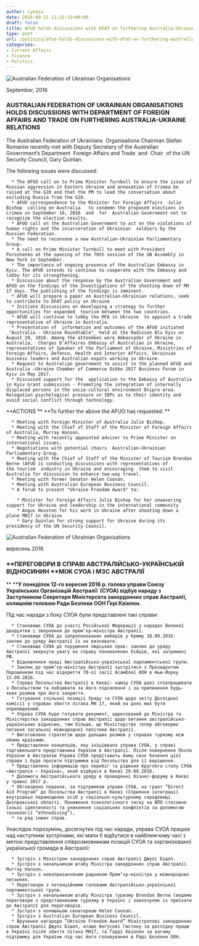 ```yaml
---
author: cyoasu
date: 2016-09-21 11:32:31+00:00
draft: false
title: AFUO holds discussions with DFAT on furthering Australia-Ukraine relations
type: post
url: /politics/afuo-holds-discussions-with-dfat-on-furthering-australia-ukraine-relations/
categories:
- Current Affairs
- Finance
- Politics
---
```


![Australian Federation of Ukrainian Organisations](http://www.ozeukes.com/wp-content/uploads/2014/10/image001.png)


September, 2016


### AUSTRALIAN FEDERATION OF UKRAINIAN ORGANISATIONS HOLDS DISCUSSIONS WITH DEPARTMENT OF FOREIGN AFFAIRS AND TRADE ON FURTHERING AUSTRALIA-UKRAINE RELATIONS


The Australian Federation of Ukrainians  Organisations Chairman Stefan Romaniw recently met with Deputy Secretary of the Australian Government’s Department  Foreign Affairs and Trade  and  Chair  of the UN Security Council, Gary Quinlan.

The following issues were discussed:



 	  * The AFUO call on to Prime Minister Turnbull to ensure the issue of Russian aggression in Eastern Ukraine and annexation of Crimea be raised at the G20 and that the PM to lead the conversation about excluding Russia from the G20.
 	  * AFUO correspondence to the Minister for Foreign Affairs  Julie Bishop  calling on Australia   to condemn the proposed elections in Crimea on September 18, 2016  and  for  Australian Government not to recognize the election results.
 	  * AFUO call on the Australian Government to act on the violations of human rights and the incarceration of Ukrainian  soldiers by the Russian Federation.
 	  * The need to reconvene a new Australian-Ukrainian Parliamentary Group.
 	  * A call on Prime Minister Turnbull to meet with President Poroshenko at the opening of the 70th session of the UN Assembly in New York in September.
 	  * The importance of ongoing presence of the Australian Embassy in Kyiv. The AFUO intends to continue to cooperate with the Embassy and lobby for its strengthening.
 	  * Discussion about the response by the Australian Government and AFUO on the findings of the Investigations of the shooting down of MH 17 days. The publishing of the findings is imminent.
 	  * AFUO will prepare a paper on Australian-Ukrainian relations, seek to contribute to DFAT policy on Ukraine
 	  * Initiate discussions on developing a strategy to further opportunities for expanded  tourism between the two countries.
 	  * AFUO will continue to lobby the MFA in Ukraine  to appoint a trade representative of Ukraine in Australia.
 	  * Presentation of  information and outcomes of the AFUO initiated _"Australia - Ukraine Roundtable"_ held at the Radisson Blu Kyiv on August 29, 2016. Among the attendees were Ambassador of Ukraine in Australia,  Charges D'Affaires Embassy of Australian in Ukraine, representatives of Speaker of the Parliament of Ukraine, Ministries of Foreign Affairs, Defence, Health and Interior Affairs, Ukrainian business leaders and Australian expats working in Ukraine.
 	  * Request to Australian government to assist in the planned AFUO and Australia –Ukraine Chamber of Commerce OzUke 2017 Business Forum in Kyiv in May 2017.
 	  * Discussed support for the  application to the Embassy of Australia in Kyiv Grant submission - Promoting the integration of internally displaced persons in the socio-cultural environment Dnipro area. Relegation psychological pressure on IDPs as to their identity and avoid social conflict through technology.

**ACTIONS **
**To further the above the AFUO has requested:
**



 	  * Meeting with Foreign Minister of Australia Julie Bishop.
 	  * Meeting with the Chief of Staff of the Minister of Foreign Affairs of Australia, Murray Hanson.
 	  * Meeting with recently appointed adviser to Prime Minister on international issues.
 	  * Negotiations with potential chairs  Australian-Ukrainian Parliamentary Group.
 	  * Meeting with the Chief of Staff of the Minister of Tourism Brendan Berne (AFUO is conducting discussions with representatives of the tourism  industry in Ukraine and encouraging  them to visit Australia for discussion to enhance two-way travel.
 	  * Meeting with former Senator Helen Coonan.
 	  * Meeting with Australian European Business Council.
 	  * A forum to present "Ukraine Freedom Award" to:

 	    * Minister for Foreign Affairs Julie Bishop for her unwavering support for Ukraine and leadership in the international community
 	    * Angus Houston for his work in Ukraine after shooting down a plane MN17 in Ukraine
 	    * Gary Quinlan for strong support for Ukraine during its presidency of the UN Security Council.





![Australian Federation of Ukrainian Organisations](http://www.ozeukes.com/wp-content/uploads/2014/10/image001.png)


вересень 2016


### **ПЕРЕГОВОРИ В СПРАВІ АВСТРАЛІЙСЬКО-УКРАЇНСЬКІЙ ВІДНОСИНИН ****МІЖ СУОА і МЗС АВСТРАЛІЇ**


** ****У понеділок 12-го вересня 2016 р. голова управи Союзу Українських Організацій Австралії  (СУОА) відбув нараду з Заступником Секретаря Міністерсвта закордонних справ Австралії, колишнім головою Ради Безпеки ООН Ґері Квінлен.**

Під час наради з боку СУОА були представлені такі справи:



 	  * Становище СУОА до участі Російської Федерації у нарадах Великої двадцятки і звернення до прем’єр-міністра Австралії.
 	  * Становище СУОА до запропонованих виборів у Криму 18.09.2016: заклик до уряду Австралії їх не визнавати.
 	  * Становище СУОА до порушення людських прав: заклик до уряду Австралії звернути увагу на справу поневолених бійців, які затримані РФ.
 	  * Відновлення праці Австралійсько-української парламентської групи.
 	  * Заклик до прем’єр-міністра Австралії зустрітися з Президентом Порошенком під час відкриття 70-ої сесії Асамблеї ООН в Нью-Йорку 15.09.2016.
 	  * Справа Посольства Австралії в Києві: намір СУОА далі співпрацювати з Посольством та лобіювати за його підсилення і за припинення будь-яких розмов про його закриття.
 	  * Готування спільної позиції Уряду та СУОА щодо звіту Дослідної комісії у справах збиття літака MH 17, який на днях має бути оприлюднений.
 	  * Управа СУОА буде готувати документ, адресований до Міністра та Міністерства закордонних справ Австралії щодо питання австралійсько-українських відносин, тим більше, що Міністерство тепер обговорює питання загальної міжнародної політики Австралії.
 	  * Виготовлено стратегію щодо дальших розмов у справах туризму між обома країнами.
 	  * Представлено концепцію, яку ініціювала управа СУОА, у справі торговельного представника України в Австралії. Після повернення Посла України в Австралію Управа СУОА представить йому своє бачення цієї справи і буде просити підтримки від Посольства для її вирішення.
 	  * Представлено інформацію про перебіг та рішення Круглого столу СУОА «Австралія – Україна», який відбувся в Києві 29.08.2016.
 	  * Допомога Австралійського уряду в проведенні бізнес-форуму в Києві у травні 2017 р.
 	  * Обговорено подання, за підтримкою управи СУОА, на грант “Direct Aid Program” до Посольства Австралії в Києві (Сприяння інтеграції внутрішньо переміщених осіб у соціально-культурному середовищі Дніпровської області. Пониження психологічного тиску на ВПО стосовно їхньої ідентичності та уникнення соціальних конфліктів за допомогою технології “ethnodiving”),
 	  * та ряд інших справ.

Унаслідок порозумінь, досягнутих під час наради, управа СУОА працює над наступним зустрічами, які мали б відбутися в найближчому часі з метою представлення співрозмовникам позицій СУОА та зорганізованої української громади в Австралії:

 	  * Зустріч з Міністром закордонних справ Австралії Джулі Бішоп.
 	  * Зустріч з начальником штабу Міністра закордонних справ Австралії Murray Hansоn.
 	  * Зустріч з новопризанченим радником Прем’єр-міністра у міжнародних питаннях.
 	  * Переговори з потенційними головами Австралійсько-української парламентської групи.
 	  * Зустріч з начальником штабу Міністра туризму Brendan Berne (ведемо переговори з представниками туризму в Україні і заохочуємо їх приїхати до Австралії для переговорів.
 	  * Зустріч з колишньою сенаторкою Helen Coonan.
 	  * Зустріч з Australian European Business Council.
 	  * Вручення нагароди “Ukraine Freedom Award” Міністропові закордонних справ Австралії Джулі Бішоп, аташе Анґусові Гюстону за дослідну працю в Україні після збиття літака МН17, та Ґаррі Квінлен за вагому підтримку для України під час його головування в Раді Безпеки ООН.

